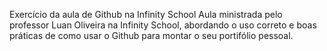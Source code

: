 Exercício da aula de Github na Infinity School
Aula ministrada pelo professor Luan Oliveira na Infinity School, abordando o uso correto e boas práticas de como usar o Github para montar o seu portifólio pessoal.

